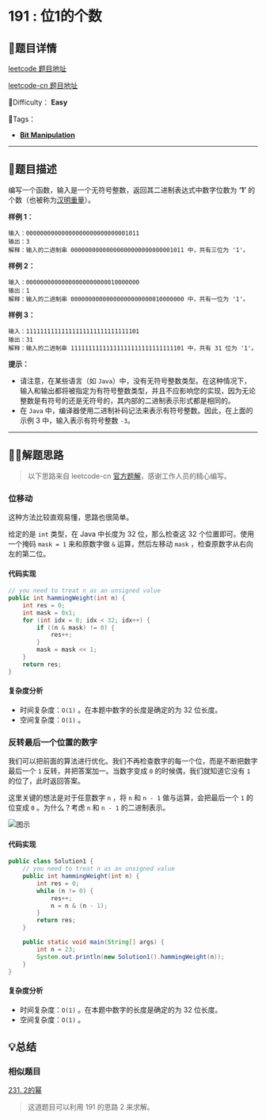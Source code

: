 # 191 : 位1的个数

## 📌题目详情

[leetcode 题目地址](https://leetcode.com/problems/number-of-1-bits/)

[leetcode-cn 题目地址](https://leetcode-cn.com/problems/number-of-1-bits/)

📗Difficulty： **Easy**

🎯Tags：

+ **[Bit Manipulation](https://leetcode-cn.com/tag/bit-manipulation/)** 



---

## 📃题目描述

编写一个函数，输入是一个无符号整数，返回其二进制表达式中数字位数为 **‘1’** 的个数（也被称为[汉明重量](https://baike.baidu.com/item/汉明重量)）。



**样例 1：**

```
输入：00000000000000000000000000001011
输出：3
解释：输入的二进制串 00000000000000000000000000001011 中，共有三位为 '1'。
```



**样例 2：**

```
输入：00000000000000000000000010000000
输出：1
解释：输入的二进制串 00000000000000000000000010000000 中，共有一位为 '1'。
```



**样例 3：**

```
输入：11111111111111111111111111111101
输出：31
解释：输入的二进制串 11111111111111111111111111111101 中，共有 31 位为 '1'。
```



**提示：**

+ 请注意，在某些语言（如 `Java`）中，没有无符号整数类型。在这种情况下，输入和输出都将被指定为有符号整数类型，并且不应影响您的实现，因为无论整数是有符号的还是无符号的，其内部的二进制表示形式都是相同的。
+ 在 `Java` 中，编译器使用二进制补码记法来表示有符号整数。因此，在上面的 示例 3 中，输入表示有符号整数 `-3`。



****

## 🏹🎯解题思路

> 以下思路来自 leetcode-cn [官方题解](https://leetcode-cn.com/problems/number-of-1-bits/solution/wei-1de-ge-shu-by-leetcode/)，感谢工作人员的精心编写。

### 位移动

这种方法比较直观易懂，思路也很简单。

给定的是 `int` 类型，在 Java 中长度为 32 位，那么检查这 32 个位置即可。使用一个掩码 `mask = 1` 来和原数字做 `&` 运算，然后左移动 `mask` ，检查原数字从右向左的第二位。

#### 代码实现



```java
// you need to treat n as an unsigned value
public int hammingWeight(int n) {
    int res = 0;
    int mask = 0x1;
    for (int idx = 0; idx < 32; idx++) {
        if ((n & mask) != 0) {
            res++;
        }
        mask = mask << 1;
    }
    return res;
}
```



#### 复杂度分析

+ 时间复杂度：`O(1)` 。在本题中数字的长度是确定的为 32 位长度。
+ 空间复杂度：`O(1)` 。



### 反转最后一个位置的数字



我们可以把前面的算法进行优化。我们不再检查数字的每一个位，而是不断把数字最后一个 `1` 反转，并把答案加一。当数字变成 `0` 的时候偶，我们就知道它没有 `1` 的位了，此时返回答案。

这里关键的想法是对于任意数字 `n` ，将 `n` 和 `n - 1` 做与运算，会把最后一个 `1` 的位变成 `0` 。为什么？考虑 `n` 和 `n - 1` 的二进制表示。



![图示](https://assets.ryantech.ltd/20200624164301.jpg)



#### 代码实现

```java
public class Solution1 {
    // you need to treat n as an unsigned value
    public int hammingWeight(int n) {
        int res = 0;
        while (n != 0) {
            res++;
            n = n & (n - 1);
        }
        return res;
    }

    public static void main(String[] args) {
        int n = 23;
        System.out.println(new Solution1().hammingWeight(n));
    }
}
```



#### 复杂度分析

+ 时间复杂度：`O(1)` 。在本题中数字的长度是确定的为 32 位长度。
+ 空间复杂度：`O(1)` 。



## 💡总结

### 相似题目

[231. 2的幂](https://leetcode-cn.com/problems/power-of-two/)

> 这道题目可以利用 191 的思路 2 来求解。

